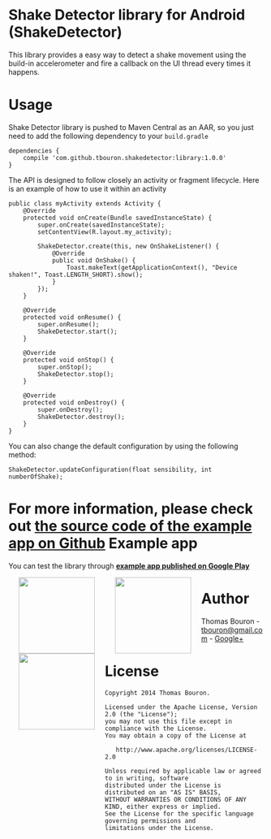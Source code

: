 Shake Detector library for Android (ShakeDetector)
========

This library provides a easy way to detect a shake movement using the build-in accelerometer and fire
a callback on the UI thread every times it happens.

Usage
=======

Shake Detector library is pushed to Maven Central as an AAR, so you just need to add the following dependency to your `build.gradle`

    dependencies {
        compile 'com.github.tbouron.shakedetector:library:1.0.0'
    }

The API is designed to follow closely an activity or fragment lifecycle. Here is an example of how
to use it within an activity

    public class myActivity extends Activity {
        @Override
        protected void onCreate(Bundle savedInstanceState) {
            super.onCreate(savedInstanceState);
            setContentView(R.layout.my_activity);

            ShakeDetector.create(this, new OnShakeListener() {
                @Override
                public void OnShake() {
                    Toast.makeText(getApplicationContext(), "Device shaken!", Toast.LENGTH_SHORT).show();
                }
            });
        }

        @Override
        protected void onResume() {
            super.onResume();
            ShakeDetector.start();
        }

        @Override
        protected void onStop() {
            super.onStop();
            ShakeDetector.stop();
        }

        @Override
        protected void onDestroy() {
            super.onDestroy();
            ShakeDetector.destroy();
        }
    }

You can also change the default configuration by using the following method:

    ShakeDetector.updateConfiguration(float sensibility, int numberOfShake);

For more information, please check out [the source code of the example app on Github](https://github.com/tbouron/ShakeDetector/blob/master/example/src/main/java/com/github/tbouron/shakedetector/example/MainActivity.java)
Example app
=======

You can test the library through **[example app published on Google Play](https://play.google.com/store/apps/details?id=com.github.tbouron.shakedetector.example)**

<img src="https://raw.githubusercontent.com/tbouron/ShakeDetector/master/art/screenshots/en/device-2014-03-21-095736.png" width="150" align="left" hspace="20">
<img src="https://raw.githubusercontent.com/tbouron/ShakeDetector/master/art/screenshots/en/device-2014-03-21-095822.png" width="150" align="left" hspace="20">
<img src="https://raw.githubusercontent.com/tbouron/ShakeDetector/master/art/screenshots/en/device-2014-03-21-095850.png" width="150" align="left" hspace="20">

Author
=======

Thomas Bouron - [tbouron@gmail.com](mailto:tbouron@gmail.com) - [Google+](https://plus.google.com/u/0/104567775398355774153/posts)

License
=======

    Copyright 2014 Thomas Bouron.

    Licensed under the Apache License, Version 2.0 (the "License");
    you may not use this file except in compliance with the License.
    You may obtain a copy of the License at

       http://www.apache.org/licenses/LICENSE-2.0

    Unless required by applicable law or agreed to in writing, software
    distributed under the License is distributed on an "AS IS" BASIS,
    WITHOUT WARRANTIES OR CONDITIONS OF ANY KIND, either express or implied.
    See the License for the specific language governing permissions and
    limitations under the License.